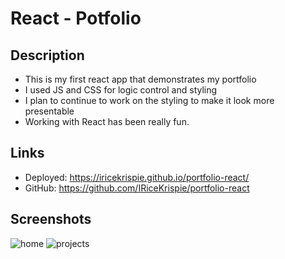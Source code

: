 # React - Potfolio
## Description
* This is my first react app that demonstrates my portfolio
* I used JS and CSS for logic control and styling
* I plan to continue to work on the styling to make it look more presentable
* Working with React has been really fun.
## Links
* Deployed: https://iricekrispie.github.io/portfolio-react/
* GitHub: https://github.com/IRiceKrispie/portfolio-react

## Screenshots
![home](https://user-images.githubusercontent.com/41313706/218046021-e2a3c70a-505f-4802-a7d7-5b324a845169.png)
![projects](https://user-images.githubusercontent.com/41313706/218046108-f41e2c42-47e8-4062-95cf-d3c2bb793ba0.png)

